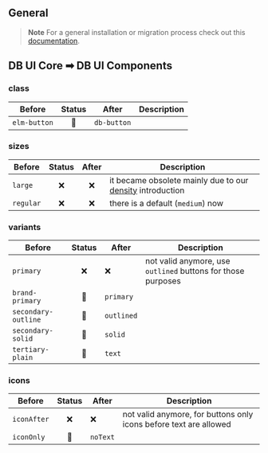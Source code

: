 ## General

> **Note**
> For a general installation or migration process check out
> this [documentation](https://www.npmjs.com/package/@db-ui/components).

## DB UI Core ➡ DB UI Components

### class

| Before       | Status | After       | Description |
|--------------|:------:|-------------|-------------|
| `elm-button` |   🔁   | `db-button` |             |

### sizes

| Before    | Status | After | Description                                                                                                                                                                                   |
|-----------|:------:|:-----:|-----------------------------------------------------------------------------------------------------------------------------------------------------------------------------------------------|
| `large`   |   ❌    |   ❌   | it became obsolete mainly due to our [density](https://marketingportal.extranet.deutschebahn.com/marketingportal/Design-Anwendungen/db-ux-design-system-v3/principles/densities) introduction |
| `regular` |   ❌    |   ❌   | there is a default (`medium`) now                                                                                                                                                             |

### variants

| Before              | Status | After      | Description                                                  |
|---------------------|:------:|------------|--------------------------------------------------------------|
| `primary`           |   ❌    | ❌          | not valid anymore, use `outlined` buttons for those purposes |
| `brand-primary`     |   🔁   | `primary`  |                                                              |
| `secondary-outline` |   🔁   | `outlined` |                                                              |
| `secondary-solid`   |   🔁   | `solid`    |                                                              |
| `tertiary-plain`    |   🔁   | `text`     |                                                              |

### icons

| Before      | Status | After    | Description                                                       |
|-------------|:------:|----------|-------------------------------------------------------------------|
| `iconAfter` |   ❌    | ❌        | not valid anymore, for buttons only icons before text are allowed |
| `iconOnly`  |   🔁   | `noText` |                                                                   |
